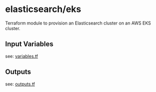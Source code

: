 # elasticsearch/eks 

Terraform module to provision an Elasticsearch cluster on an AWS EKS cluster.

## Input Variables

see: [variables.tf](variables.tf)

## Outputs

see: [outputs.tf](outputs.tf)
